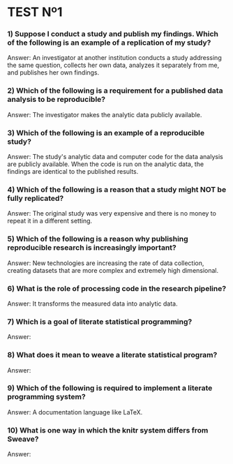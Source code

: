# TEST Nº1

### 1) Suppose I conduct a study and publish my findings. Which of the following is an example of a replication of my study?

Answer: An investigator at another institution conducts a study addressing the same question, collects her own data, analyzes it separately from me, and publishes her own findings.

### 2) Which of the following is a requirement for a published data analysis to be reproducible?

Answer: The investigator makes the analytic data publicly available.

### 3) Which of the following is an example of a reproducible study?

Answer: The study's analytic data and computer code for the data analysis are publicly available. When the code is run on the analytic data, the findings are identical to the published results.

### 4) Which of the following is a reason that a study might NOT be fully replicated?

Answer: The original study was very expensive and there is no money to repeat it in a different setting.

### 5) Which of the following is a reason why publishing reproducible research is increasingly important?

Answer: New technologies are increasing the rate of data collection, creating datasets that are more complex and extremely high dimensional.

### 6) What is the role of processing code in the research pipeline?

Answer: It transforms the measured data into analytic data.

### 7) Which is a goal of literate statistical programming?

Answer: 

### 8) What does it mean to weave a literate statistical program?

Answer: 

### 9) Which of the following is required to implement a literate programming system?

Answer: A documentation language like LaTeX.

### 10) What is one way in which the knitr system differs from Sweave?

Answer: 
